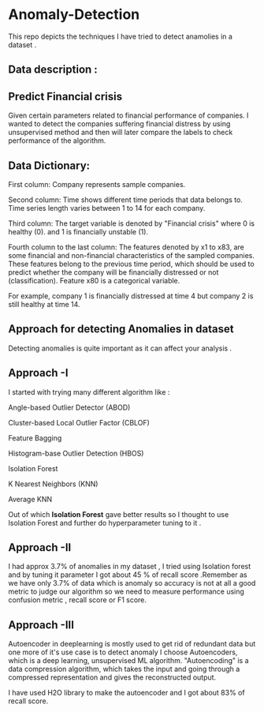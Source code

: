 # Anomaly-Detection
This repo depicts the techniques I have tried to detect anamolies in a dataset .

## Data description :

## Predict Financial crisis 

Given certain parameters related to financial performance of companies. I wanted to detect the companies suffering financial distress by using unsupervised method and then will later compare the labels to check performance of the algorithm.

## Data Dictionary:

First column: Company represents sample companies.

Second column: Time shows different time periods that data belongs to. Time series length varies between 1 to 14 for each company.

Third column: The target variable is denoted by "Financial crisis" where 0 is healthy (0). and 1 is financially unstable (1). 

Fourth column to the last column: The features denoted by x1 to x83, are some financial and non-financial characteristics of the sampled companies. These features belong to the previous time period, which should be used to predict whether the company will be financially distressed or not (classification). Feature x80 is a categorical variable.

For example, company 1 is financially distressed at time 4 but company 2 is still healthy at time 14.

## Approach for detecting Anomalies in dataset

Detecting anomalies is quite important as it can affect your analysis .

## Approach -I 

I started with trying many different algorithm like :

Angle-based Outlier Detector (ABOD)

Cluster-based Local Outlier Factor (CBLOF)

Feature Bagging

Histogram-base Outlier Detection (HBOS)

Isolation Forest

K Nearest Neighbors (KNN)

Average KNN

Out of which **Isolation Forest** gave better results so I thought to use Isolation Forest and further do hyperparameter tuning to it .

## Approach -II

I had approx 3.7% of anomalies in my dataset , I tried using Isolation forest and by tuning it parameter I got about 45 % of recall score .Remember as we have only 3.7% of data which is anomaly so accuracy is not at all a good metric to judge our algorithm so we need to measure performance using confusion metric , recall score or F1 score.

## Approach -III

Autoencoder in deeplearning is mostly used to get rid of redundant data but one more of it's use case is to detect anomaly
I choose Autoencoders, which is a deep learning, unsupervised ML algorithm. "Autoencoding" is a data compression algorithm, which takes the input and going through a compressed representation and gives the reconstructed output.

I have used H2O library to make the autoencoder and I got about 83% of recall score.









